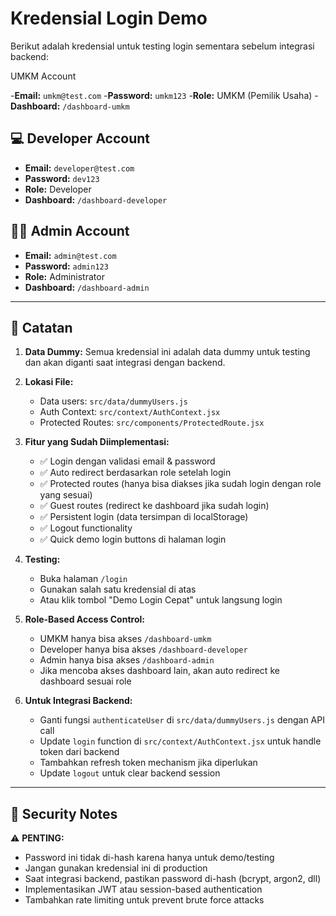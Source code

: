 # Kredensial Login Demo

Berikut adalah kredensial untuk testing login sementara sebelum integrasi backend:

UMKM Account

-**Email:** `umkm@test.com`
-**Password:** `umkm123`
-**Role:** UMKM (Pemilik Usaha)
-**Dashboard:** `/dashboard-umkm`

## 💻 Developer Account

- **Email:** `developer@test.com`
- **Password:** `dev123`
- **Role:** Developer
- **Dashboard:** `/dashboard-developer`

## 👨‍💼 Admin Account

- **Email:** `admin@test.com`
- **Password:** `admin123`
- **Role:** Administrator
- **Dashboard:** `/dashboard-admin`

---

## 📝 Catatan

1. **Data Dummy:** Semua kredensial ini adalah data dummy untuk testing dan akan diganti saat integrasi dengan backend.

2. **Lokasi File:**
   - Data users: `src/data/dummyUsers.js`
   - Auth Context: `src/context/AuthContext.jsx`
   - Protected Routes: `src/components/ProtectedRoute.jsx`

3. **Fitur yang Sudah Diimplementasi:**
   - ✅ Login dengan validasi email & password
   - ✅ Auto redirect berdasarkan role setelah login
   - ✅ Protected routes (hanya bisa diakses jika sudah login dengan role yang sesuai)
   - ✅ Guest routes (redirect ke dashboard jika sudah login)
   - ✅ Persistent login (data tersimpan di localStorage)
   - ✅ Logout functionality
   - ✅ Quick demo login buttons di halaman login

4. **Testing:**
   - Buka halaman `/login`
   - Gunakan salah satu kredensial di atas
   - Atau klik tombol "Demo Login Cepat" untuk langsung login

5. **Role-Based Access Control:**
   - UMKM hanya bisa akses `/dashboard-umkm`
   - Developer hanya bisa akses `/dashboard-developer`
   - Admin hanya bisa akses `/dashboard-admin`
   - Jika mencoba akses dashboard lain, akan auto redirect ke dashboard sesuai role

6. **Untuk Integrasi Backend:**
   - Ganti fungsi `authenticateUser` di `src/data/dummyUsers.js` dengan API call
   - Update `login` function di `src/context/AuthContext.jsx` untuk handle token dari backend
   - Tambahkan refresh token mechanism jika diperlukan
   - Update `logout` untuk clear backend session

---

## 🔐 Security Notes

⚠️ **PENTING:**

- Password ini tidak di-hash karena hanya untuk demo/testing
- Jangan gunakan kredensial ini di production
- Saat integrasi backend, pastikan password di-hash (bcrypt, argon2, dll)
- Implementasikan JWT atau session-based authentication
- Tambahkan rate limiting untuk prevent brute force attacks
